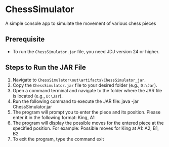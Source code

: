 # ChessSimulator
A simple console app to simulate the movement of various chess pieces


## Prerequisite
- To run the `ChessSimulator.jar` file, you need JDJ version 24 or higher.

## Steps to Run the JAR File

1. Navigate to `ChessSimulator\out\artifacts\ChessSimulator_jar`.
2. Copy the `ChessSimulator.jar` file to your desired folder (e.g., `D:\Jar`).
3. Open a command terminal and navigate to the folder where the JAR file is located (e.g., `D:\Jar`).
4. Run the following command to execute the JAR file: java -jar ChessSimulator.jar
5. The program will prompt you to enter the piece and its position. Please enter it in the following format:
   King, A1
6. The program will display the possible moves for the entered piece at the specified position. For example:
   Possible moves for King at A1: A2, B1, B2
7. To exit the program, type the command exit